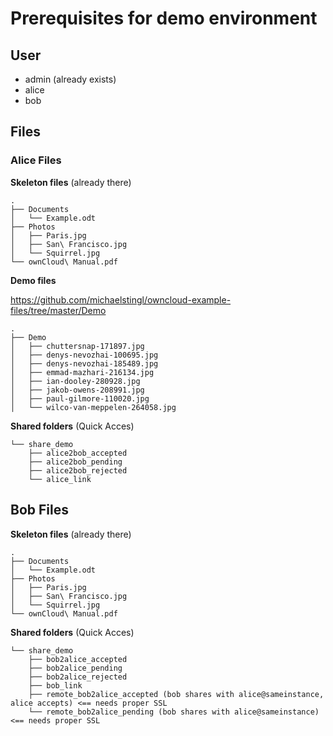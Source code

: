 # Prerequisites for demo environment

## User

- admin (already exists)
- alice
- bob

## Files

### Alice Files

**Skeleton files** (already there)

```
.
├── Documents
│   └── Example.odt
├── Photos
│   ├── Paris.jpg
│   ├── San\ Francisco.jpg
│   └── Squirrel.jpg
└── ownCloud\ Manual.pdf
```

**Demo files**

https://github.com/michaelstingl/owncloud-example-files/tree/master/Demo

```
.
├── Demo
│   ├── chuttersnap-171897.jpg
│   ├── denys-nevozhai-100695.jpg
│   ├── denys-nevozhai-185489.jpg
│   ├── emmad-mazhari-216134.jpg
│   ├── ian-dooley-280928.jpg
│   ├── jakob-owens-208991.jpg
│   ├── paul-gilmore-110020.jpg
│   └── wilco-van-meppelen-264058.jpg
```

**Shared folders** (Quick Acces)

```
└── share_demo
    ├── alice2bob_accepted
    ├── alice2bob_pending
    ├── alice2bob_rejected
    └── alice_link
```
## Bob Files

**Skeleton files** (already there)

```
.
├── Documents
│   └── Example.odt
├── Photos
│   ├── Paris.jpg
│   ├── San\ Francisco.jpg
│   └── Squirrel.jpg
└── ownCloud\ Manual.pdf
```

**Shared folders** (Quick Acces)

```
└── share_demo
    ├── bob2alice_accepted
    ├── bob2alice_pending
    ├── bob2alice_rejected
    ├── bob_link
    ├── remote_bob2alice_accepted (bob shares with alice@sameinstance, alice accepts) <== needs proper SSL
    └── remote_bob2alice_pending (bob shares with alice@sameinstance) <== needs proper SSL
```
